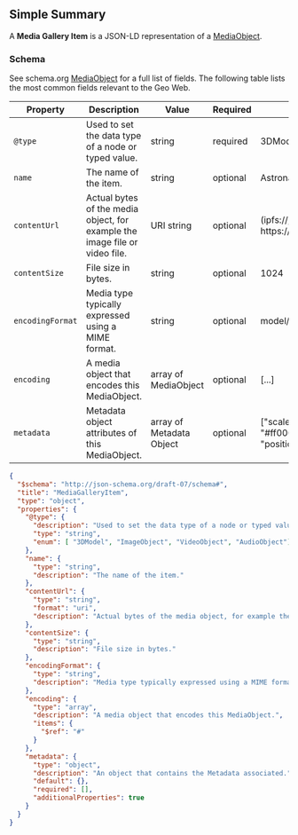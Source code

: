 ## Simple Summary

A **Media Gallery Item** is a JSON-LD representation of a [MediaObject](https://schema.org/MediaObject).

### Schema

See schema.org [MediaObject](https://schema.org/MediaObject) for a full list of fields. The following table lists the most common fields relevant to the Geo Web.

| Property         | Description                                                                 | Value                | Required | Example                               |
| ---------------- | --------------------------------------------------------------------------- | -------------------- | -------- | ------------------------------------- |
| `@type`          | Used to set the data type of a node or typed value.                         | string               | required | 3DModel                               |
| `name`           | The name of the item.                                                       | string               | optional | Astronaut                             |
| `contentUrl`     | Actual bytes of the media object, for example the image file or video file. | URI string           | optional | (ipfs://, ipns://, http://, https://) |
| `contentSize`    | File size in bytes.                                                         | string               | optional | 1024                                  |
| `encodingFormat` | Media type typically expressed using a MIME format.                         | string               | optional | model/gltf-binary                     |
| `encoding`       | A media object that encodes this MediaObject.                               | array of MediaObject | optional | [...]                                 |
| `metadata`       | Metadata object attributes of this MediaObject.                               | array of Metadata Object | optional | ["scale": "1,1,1", "color": "#ff0000,#00ff00,#0000ff", "position": "1,1,1"]                                 |

```json
{
  "$schema": "http://json-schema.org/draft-07/schema#",
  "title": "MediaGalleryItem",
  "type": "object",
  "properties": {
    "@type": {
      "description": "Used to set the data type of a node or typed value.",
      "type": "string",
      "enum": [ "3DModel", "ImageObject", "VideoObject", "AudioObject"]
    },
    "name": {
      "type": "string",
      "description": "The name of the item."
    },
    "contentUrl": {
      "type": "string",
      "format": "uri",
      "description": "Actual bytes of the media object, for example the image file or video file."
    },
    "contentSize": {
      "type": "string",
      "description": "File size in bytes."
    },
    "encodingFormat": {
      "type": "string",
      "description": "Media type typically expressed using a MIME format."
    },
    "encoding": {
      "type": "array",
      "description": "A media object that encodes this MediaObject.",
      "items": {
        "$ref": "#"
      }
    },
    "metadata": {
      "type": "object",
      "description": "An object that contains the Metadata associated.",
      "default": {},
      "required": [],
      "additionalProperties": true
    }
  }
}
```
